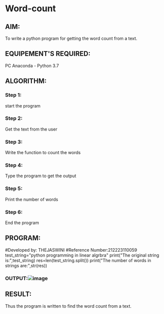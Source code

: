 # Word-count
## AIM:
To write a python program for getting the word count from a text.
## EQUIPEMENT'S REQUIRED: 
PC
Anaconda - Python 3.7
## ALGORITHM: 
### Step 1:
start the program
### Step 2: 
 Get the text from the user
### Step 3: 
Write the function to count the words
### Step 4:  
Type the program to get the output
### Step 5: 
Print the number of words
### Step 6: 
End the program
## PROGRAM:
#Developed by: THEJASWINI
#Reference Number:212223110059
test_string="python programming in linear algrbra"
print("The original string is:",test_string)
res=len(test_string.split())
print("The number of words in strings are:",str(res))
### OUTPUT:![image](https://github.com/thejaswinidhanaraj/Word-count/assets/148514511/245c9d80-04bf-436c-a499-8212da497133)




## RESULT:
Thus the program is written to find the word count from a text.
